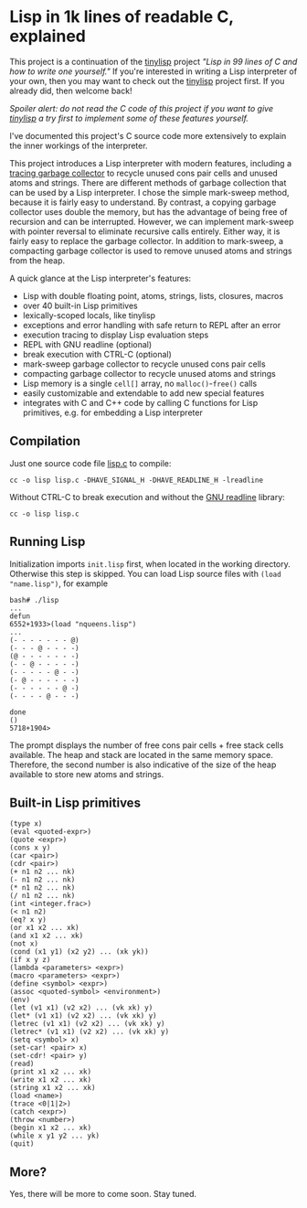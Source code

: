 # Lisp in 1k lines of readable C, explained

This project is a continuation of the [tinylisp](https://github.com/Robert-van-Engelen/tinylisp) project _"Lisp in 99 lines of C and how to write one yourself."_  If you're interested in writing a Lisp interpreter of your own, then you may want to check out the [tinylisp](https://github.com/Robert-van-Engelen/tinylisp) project first.  If you already did, then welcome back!

_Spoiler alert: do not read the C code of this project if you want to give [tinylisp](https://github.com/Robert-van-Engelen/tinylisp) a try first to implement some of these features yourself._

I've documented this project's C source code more extensively to explain the inner workings of the interpreter.

This project introduces a Lisp interpreter with modern features, including a [tracing garbage collector](https://en.wikipedia.org/wiki/Tracing_garbage_collection) to recycle unused cons pair cells and unused atoms and strings.  There are different methods of garbage collection that can be used by a Lisp interpreter.  I chose the simple mark-sweep method, because it is fairly easy to understand.  By contrast, a copying garbage collector uses double the memory, but has the advantage of being free of recursion and can be interrupted.  However, we can implement mark-sweep with pointer reversal to eliminate recursive calls entirely.  Either way, it is fairly easy to replace the garbage collector.  In addition to mark-sweep, a compacting garbage collector is used to remove unused atoms and strings from the heap.

A quick glance at the Lisp interpreter's features:

- Lisp with double floating point, atoms, strings, lists, closures, macros
- over 40 built-in Lisp primitives
- lexically-scoped locals, like tinylisp
- exceptions and error handling with safe return to REPL after an error
- execution tracing to display Lisp evaluation steps
- REPL with GNU readline (optional)
- break execution with CTRL-C (optional)
- mark-sweep garbage collector to recycle unused cons pair cells
- compacting garbage collector to recycle unused atoms and strings
- Lisp memory is a single `cell[]` array, no `malloc()`-`free()` calls
- easily customizable and extendable to add new special features
- integrates with C and C++ code by calling C functions for Lisp primitives, e.g. for embedding a Lisp interpreter

## Compilation

Just one source code file [lisp.c](src/lisp.c) to compile:

    cc -o lisp lisp.c -DHAVE_SIGNAL_H -DHAVE_READLINE_H -lreadline

Without CTRL-C to break execution and without the [GNU readline](https://en.wikipedia.org/wiki/GNU_Readline) library:

    cc -o lisp lisp.c

## Running Lisp

Initialization imports `init.lisp` first, when located in the working directory.  Otherwise this step is skipped.  You can load Lisp source files with `(load "name.lisp")`, for example

    bash# ./lisp
    ...
    defun
    6552+1933>(load "nqueens.lisp")
    ...
    (- - - - - - - @)
    (- - - @ - - - -)
    (@ - - - - - - -)
    (- - @ - - - - -)
    (- - - - - @ - -)
    (- @ - - - - - -)
    (- - - - - - @ -)
    (- - - - @ - - -)

    done
    ()
    5718+1904>

The prompt displays the number of free cons pair cells + free stack cells available.  The heap and stack are located in the same memory space.  Therefore, the second number is also indicative of the size of the heap available to store new atoms and strings.

## Built-in Lisp primitives

    (type x)
    (eval <quoted-expr>)
    (quote <expr>)
    (cons x y)
    (car <pair>)
    (cdr <pair>)
    (+ n1 n2 ... nk)
    (- n1 n2 ... nk)
    (* n1 n2 ... nk)
    (/ n1 n2 ... nk)
    (int <integer.frac>)
    (< n1 n2)
    (eq? x y)
    (or x1 x2 ... xk)
    (and x1 x2 ... xk)
    (not x)
    (cond (x1 y1) (x2 y2) ... (xk yk))
    (if x y z)
    (lambda <parameters> <expr>)
    (macro <parameters> <expr>)
    (define <symbol> <expr>)
    (assoc <quoted-symbol> <environment>)
    (env)
    (let (v1 x1) (v2 x2) ... (vk xk) y)
    (let* (v1 x1) (v2 x2) ... (vk xk) y)
    (letrec (v1 x1) (v2 x2) ... (vk xk) y)
    (letrec* (v1 x1) (v2 x2) ... (vk xk) y)
    (setq <symbol> x)
    (set-car! <pair> x)
    (set-cdr! <pair> y)
    (read)
    (print x1 x2 ... xk)
    (write x1 x2 ... xk)
    (string x1 x2 ... xk)
    (load <name>)
    (trace <0|1|2>)
    (catch <expr>)
    (throw <number>)
    (begin x1 x2 ... xk)
    (while x y1 y2 ... yk)
    (quit)

## More?

Yes, there will be more to come soon.  Stay tuned.
